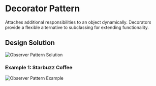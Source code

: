 # Decorator Pattern

Attaches additional responsibilities to an object dynamically. Decorators provide a flexible alternative to subclassing for extending functionality.

## Design Solution

![Observer Pattern Solution](images/observer-solution.jpg)

### Example 1: Starbuzz Coffee

![Observer Pattern Example](images/observer-example1.jpg)

